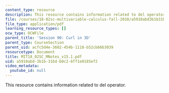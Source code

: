 ```yaml
---
content_type: resource
description: This resource contains information related to del operator.
file: /courses/18-02sc-multivariable-calculus-fall-2010/a5910abd3b1b31bdb0c26ff1e0185ef2_MIT18_02SC_MNotes_v15.1.pdf
file_type: application/pdf
learning_resource_types: []
ocw_type: OCWFile
parent_title: 'Session 90: Curl in 3D'
parent_type: CourseSection
parent_uid: acfc5d4e-3602-454b-1118-b52cb66b3039
resourcetype: Document
title: MIT18_02SC_MNotes_v15.1.pdf
uid: a5910abd-3b1b-31bd-b0c2-6ff1e0185ef2
video_metadata:
  youtube_id: null
---
```

This resource contains information related to del operator.

